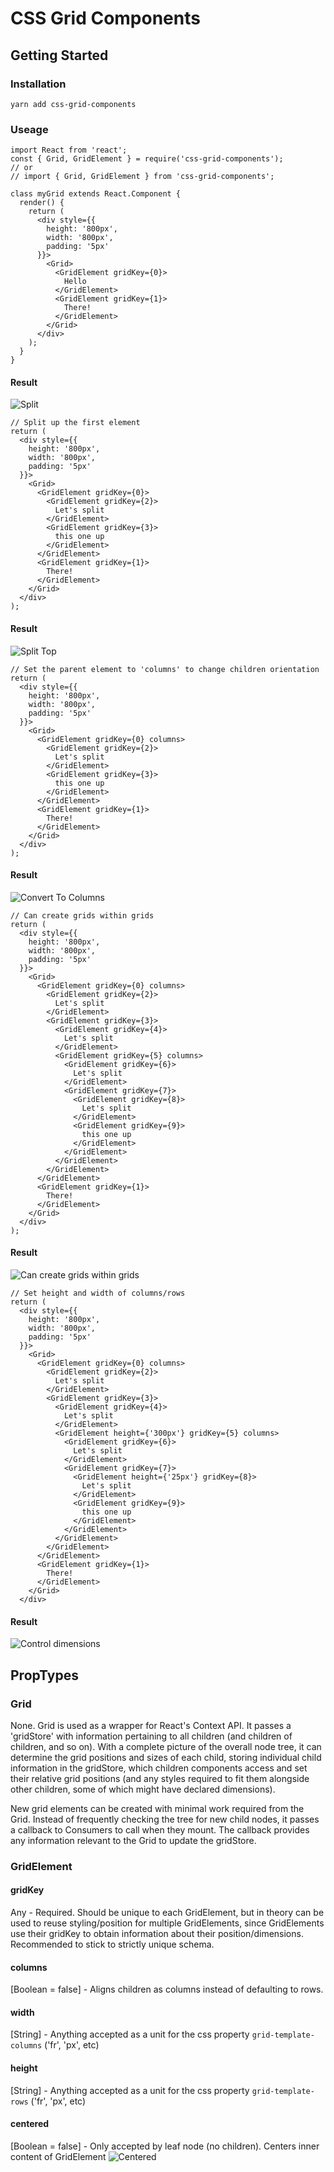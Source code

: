# CSS Grid Components

## Getting Started

### Installation

```
yarn add css-grid-components
```

### Useage

```
import React from 'react';
const { Grid, GridElement } = require('css-grid-components');
// or
// import { Grid, GridElement } from 'css-grid-components';

class myGrid extends React.Component {
  render() {
    return (
      <div style={{
        height: '800px',
        width: '800px',
        padding: '5px'
      }}>
        <Grid>
          <GridElement gridKey={0}>
            Hello
          </GridElement>
          <GridElement gridKey={1}>
            There!
          </GridElement>
        </Grid>
      </div>
    );
  }
}
```
#### Result
![Split](docs/splitX2.png "Split")

```
// Split up the first element
return (
  <div style={{
    height: '800px',
    width: '800px',
    padding: '5px'
  }}>
    <Grid>
      <GridElement gridKey={0}>
        <GridElement gridKey={2}>
          Let's split
        </GridElement>
        <GridElement gridKey={3}>
          this one up
        </GridElement>
      </GridElement>
      <GridElement gridKey={1}>
        There!
      </GridElement>
    </Grid>
  </div>
);
```
#### Result
![Split Top](docs/split_top.png "Split Top")

```
// Set the parent element to 'columns' to change children orientation
return (
  <div style={{
    height: '800px',
    width: '800px',
    padding: '5px'
  }}>
    <Grid>
      <GridElement gridKey={0} columns>
        <GridElement gridKey={2}>
          Let's split
        </GridElement>
        <GridElement gridKey={3}>
          this one up
        </GridElement>
      </GridElement>
      <GridElement gridKey={1}>
        There!
      </GridElement>
    </Grid>
  </div>
);
```
#### Result
![Convert To Columns](docs/convert_columns.png "Convert To Columns")
```
// Can create grids within grids
return (
  <div style={{
    height: '800px',
    width: '800px',
    padding: '5px'
  }}>
    <Grid>
      <GridElement gridKey={0} columns>
        <GridElement gridKey={2}>
          Let's split
        </GridElement>
        <GridElement gridKey={3}>
          <GridElement gridKey={4}>
            Let's split
          </GridElement>
          <GridElement gridKey={5} columns>
            <GridElement gridKey={6}>
              Let's split
            </GridElement>
            <GridElement gridKey={7}>
              <GridElement gridKey={8}>
                Let's split
              </GridElement>
              <GridElement gridKey={9}>
                this one up
              </GridElement>
            </GridElement>
          </GridElement>
        </GridElement>
      </GridElement>
      <GridElement gridKey={1}>
        There!
      </GridElement>
    </Grid>
  </div>
);
```
#### Result
![Can create grids within grids](docs/go_deeper.png "Can create grids within grids")

```
// Set height and width of columns/rows
return (
  <div style={{
    height: '800px',
    width: '800px',
    padding: '5px'
  }}>
    <Grid>
      <GridElement gridKey={0} columns>
        <GridElement gridKey={2}>
          Let's split
        </GridElement>
        <GridElement gridKey={3}>
          <GridElement gridKey={4}>
            Let's split
          </GridElement>
          <GridElement height={'300px'} gridKey={5} columns>
            <GridElement gridKey={6}>
              Let's split
            </GridElement>
            <GridElement gridKey={7}>
              <GridElement height={'25px'} gridKey={8}>
                Let's split
              </GridElement>
              <GridElement gridKey={9}>
                this one up
              </GridElement>
            </GridElement>
          </GridElement>
        </GridElement>
      </GridElement>
      <GridElement gridKey={1}>
        There!
      </GridElement>
    </Grid>
  </div>
```
#### Result
![Control dimensions](docs/adjust_style.png "Control dimensions")

## PropTypes

### Grid
None. Grid is used as a wrapper for React's Context API. It passes a 'gridStore' with information pertaining to all children (and children of children, and so on). With a complete picture of the overall node tree, it can determine the grid positions and sizes of each child, storing individual child information in the gridStore, which children components access and set their relative grid positions (and any styles required to fit them alongside other children, some of which might have declared dimensions).

New grid elements can be created with minimal work required from the Grid. Instead of frequently checking the tree for new child nodes, it passes a callback to Consumers to call when they mount. The callback provides any information relevant to the Grid to update the gridStore.

### GridElement
#### gridKey
Any - Required. Should be unique to each GridElement, but in theory can be used to reuse styling/position for multiple GridElements, since GridElements use their gridKey to obtain information about their position/dimensions. Recommended to stick to strictly unique schema.
#### columns
[Boolean = false] - Aligns children as columns instead of defaulting to rows.
#### width
[String] - Anything accepted as a unit for the css property `grid-template-columns` ('fr', 'px', etc)
#### height
[String] - Anything accepted as a unit for the css property `grid-template-rows` ('fr', 'px', etc)
#### centered
[Boolean = false] - Only accepted by leaf node (no children). Centers inner content of GridElement
![Centered](docs/centered.png "Centered")